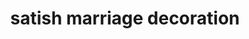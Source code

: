 ---
title: "satish marriage decoration"
url: /karamadai/satish-marriage-decoration/
shop: Blumen
---